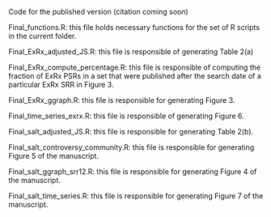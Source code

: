 Code for the published version (citation coming soon)

Final_functions.R: this file holds necessary functions for the set of R scripts in the current folder.

Final_ExRx_adjusted_JS.R: this file is responsible of generating Table 2(a)

Final_ExRx_compute_percentage.R: this file is responsible of computing the fraction of ExRx PSRs in a set that were published after the search date of a particular ExRx SRR in Figure 3.

Final_ExRx_ggraph.R: this file is responsible for generating Figure 3.

Final_time_series_exrx.R: this file is responsible of generating Figure 6. 

Final_salt_adjusted_JS.R: this file is responsible for generating Table 2(b).

Final_salt_controversy_community.R: this file is responsible for generating Figure 5 of the manuscript.

Final_salt_ggraph_srr12.R: this file is responsible for generating Figure 4 of the manuscript.

Final_salt_time_series.R: this file is responsible for generating Figure 7 of the manuscript. 




